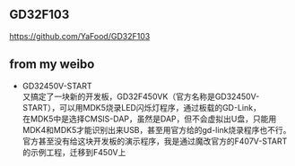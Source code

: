 ## GD32F103  
https://github.com/YaFood/GD32F103  

## from my weibo  
* GD32450V-START  
又搞定了一块新的开发板，GD32F450VK（官方名称是GD32450V-START），可以用MDK5烧录LED闪烁灯程序，通过板载的GD-Link，  
在MDK5中是选择CMSIS-DAP，虽然是DAP，但不会虚拟出U盘，只能用MDK4和MDK5才能识别出来USB，甚至用官方给的gd-link烧录程序也不行。  
官方甚至没有给这块开发板的演示程序，我是通过魔改官方的F407V-START的示例工程，迁移到F450V上  
